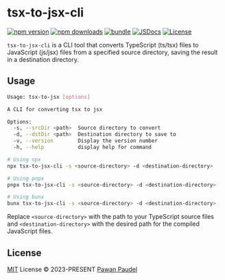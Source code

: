 # tsx-to-jsx-cli

[![npm version][npm-version-src]][npm-version-href]
[![npm downloads][npm-downloads-src]][npm-downloads-href]
[![bundle][bundle-src]][bundle-href]
[![JSDocs][jsdocs-src]][jsdocs-href]
[![License][license-src]][license-href]

`tsx-to-jsx-cli` is a CLI tool that converts TypeScript (ts/tsx) files to JavaScript (js/jsx) files from a specified source directory, saving the result in a destination directory.

## Usage

```bash
Usage: tsx-to-jsx [options]

A CLI for converting tsx to jsx

Options:
  -s, --srcDir <path>  Source directory to convert
  -d, --dstDir <path>  Destination directory to save to
  -v, --version        Display the version number
  -h, --help           display help for command
```

```bash
# Using npx
npx tsx-to-jsx-cli -s <source-directory> -d <destination-directory>

# Using pnpx
pnpx tsx-to-jsx-cli -s <source-directory> -d <destination-directory>

# Using bunx
bunx tsx-to-jsx-cli -s <source-directory> -d <destination-directory>
```

Replace `<source-directory>` with the path to your TypeScript source files and `<destination-directory>` with the desired path for the compiled JavaScript files.

## License

[MIT](./LICENSE) License © 2023-PRESENT [Pawan Paudel](https://github.com/pawanpaudel93)

<!-- Badges -->

[npm-version-src]: https://img.shields.io/npm/v/tsx-to-jsx-cli?style=flat&colorA=080f12&colorB=1fa669
[npm-version-href]: https://npmjs.com/package/tsx-to-jsx-cli
[npm-downloads-src]: https://img.shields.io/npm/dm/tsx-to-jsx-cli?style=flat&colorA=080f12&colorB=1fa669
[npm-downloads-href]: https://npmjs.com/package/tsx-to-jsx-cli
[bundle-src]: https://img.shields.io/bundlephobia/minzip/tsx-to-jsx-cli?style=flat&colorA=080f12&colorB=1fa669&label=minzip
[bundle-href]: https://bundlephobia.com/result?p=tsx-to-jsx-cli
[license-src]: https://img.shields.io/github/license/pawanpaudel93/tsx-to-jsx-cli.svg?style=flat&colorA=080f12&colorB=1fa669
[license-href]: https://github.com/pawanpaudel93/tsx-to-jsx-cli/blob/main/LICENSE
[jsdocs-src]: https://img.shields.io/badge/jsdocs-reference-080f12?style=flat&colorA=080f12&colorB=1fa669
[jsdocs-href]: https://www.jsdocs.io/package/tsx-to-jsx-cli
